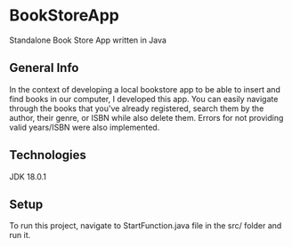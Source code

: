 # BookStoreApp
Standalone Book Store App written in Java

## General Info
In the context of developing a local bookstore app to be able to insert and find books in our computer, I developed this app. You can easily navigate through the books that you've already registered, search them by the author, their genre, or ISBN while also delete them. Errors for not providing valid years/ISBN were also implemented.

## Technologies
JDK 18.0.1

## Setup
To run this project, navigate to StartFunction.java file in the src/ folder and run it.
